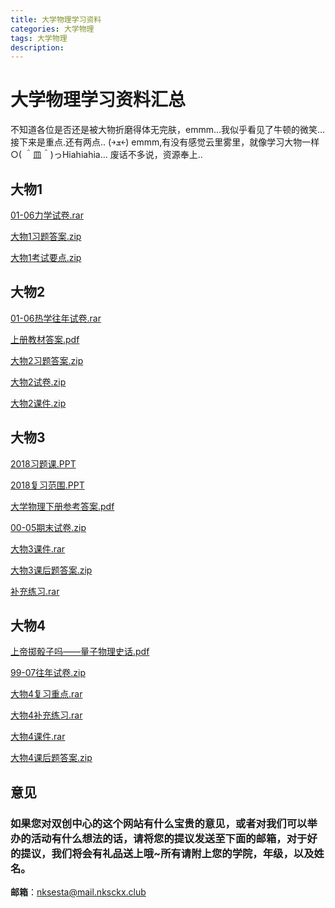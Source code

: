 ```yaml
---
title: 大学物理学习资料
categories: 大学物理
tags: 大学物理
description: 
---
```


# 大学物理学习资料汇总

不知道各位是否还是被大物折磨得体无完肤，emmm…我似乎看见了牛顿的微笑…
接下来是重点.还有两点.. (￫ܫ￩)
emmm,有没有感觉云里雾里，就像学习大物一样○( ＾皿＾)っHiahiahia…
废话不多说，资源奉上..

<!--more-->


## 大物1

[01-06力学试卷.rar](https://gitee.com/nksckx/daxuewuli/raw/master/01-06力学试卷.rar)

[大物1习题答案.zip](https://gitee.com/nksckx/daxuewuli/raw/master/大物1习题答案.zip)

[大物1考试要点.zip](https://gitee.com/nksckx/daxuewuli/raw/master/大物1考试要点.zip)


## 大物2

[01-06热学往年试卷.rar](https://gitee.com/nksckx/daxuewuli/raw/master/01-06热学往年试卷.rar)

[上册教材答案.pdf](https://gitee.com/nksckx/daxuewuli/raw/master/上册教材答案.pdf)

[大物2习题答案.zip](https://gitee.com/nksckx/daxuewuli/raw/master/大物2习题答案.zip)

[大物2试卷.zip](https://gitee.com/nksckx/daxuewuli/raw/master/大物2试卷.zip)

[大物2课件.zip](https://gitee.com/nksckx/daxuewuli/raw/master/大物2课件.zip)

## 大物3

[2018习题课.PPT](https://gitee.com/nksckx/daxuewuli/raw/master/2018习题课.PPT)

[2018复习范围.PPT](https://gitee.com/nksckx/daxuewuli/raw/master/2018复习范围.PPT)

[大学物理下册参考答案.pdf](https://gitee.com/nksckx/daxuewuli/raw/master/大学物理下册参考答案.pdf)


[00-05期末试卷.zip](https://gitee.com/nksckx/daxuewuli/raw/master/大物3%2000-05期末试卷.zip)

[大物3课件.rar](https://gitee.com/nksckx/daxuewuli/raw/master/大物3课件.rar)

[大物3课后题答案.zip](https://gitee.com/nksckx/daxuewuli/raw/master/大物3课后题答案.zip)

[补充练习.rar](https://gitee.com/nksckx/daxuewuli/raw/master/补充练习.rar)

## 大物4

[上帝掷骰子吗——量子物理史话.pdf](https://gitee.com/nksckx/daxuewuli/raw/master/上帝掷骰子吗——量子物理史话.pdf)

[99-07往年试卷.zip](https://gitee.com/nksckx/daxuewuli/raw/master/大物4%99-07往年试卷.zip)

[大物4复习重点.rar](https://gitee.com/nksckx/daxuewuli/raw/master/大物4复习重点.rar)

[大物4补充练习.rar](https://gitee.com/nksckx/daxuewuli/raw/master/大物4补充练习.rar)

[大物4课件.rar](https://gitee.com/nksckx/daxuewuli/raw/master/大物4课件.rar)

[大物4课后题答案.zip](https://gitee.com/nksckx/daxuewuli/raw/master/大物4课后题答案.zip)

## 意见

### 如果您对双创中心的这个网站有什么宝贵的意见，或者对我们可以举办的活动有什么想法的话，请将您的提议发送至下面的邮箱，对于好的提议，我们将会有礼品送上哦~所有请附上您的学院，年级，以及姓名。

**邮箱**：nksesta@mail.nksckx.club
